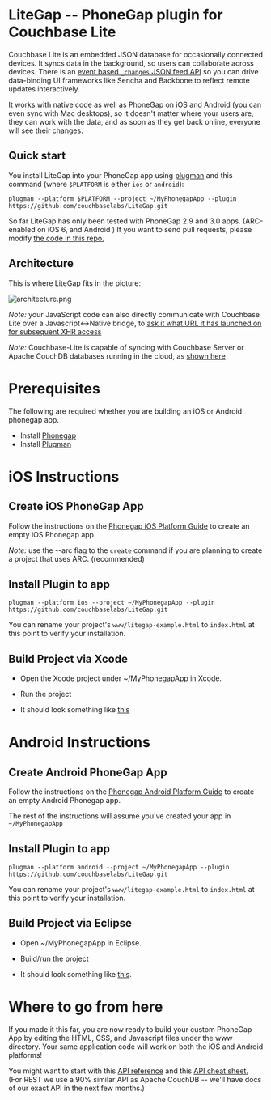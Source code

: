 # LiteGap -- PhoneGap plugin for Couchbase Lite

Couchbase Lite is an embedded JSON database for occasionally connected devices. It syncs data in the background, so users can collaborate across devices. There is an [event based `_changes` JSON feed API](http://guide.couchdb.org/draft/notifications.html) so you can drive data-binding UI frameworks like Sencha and Backbone to reflect remote updates interactively.

It works with native code as well as PhoneGap on iOS and Android (you can even sync with Mac desktops), so it doesn't matter where your users are, they can work with the data, and as soon as they get back online, everyone will see their changes.

## Quick start

You install LiteGap into your PhoneGap app using [plugman](https://github.com/apache/cordova-plugman) and this command (where `$PLATFORM` is either `ios` or `android`):

```
plugman --platform $PLATFORM --project ~/MyPhonegapApp --plugin https://github.com/couchbaselabs/LiteGap.git
```

So far LiteGap has only been tested with PhoneGap 2.9 and 3.0 apps. (ARC-enabled on iOS 6, and Android ) If you want to send pull requests, please modify [the code in this repo.](https://github.com/couchbaselabs/couchbase-lite-phonegap-plugin-builder)

## Architecture

This is where LiteGap fits in the picture:

![architecture.png](http://cl.ly/image/3b15030Y3f0q/couchbase-lite-phonegap-plugin-android.png)

_Note:_ your JavaScript code can also directly communicate with Couchbase Lite over a Javascript<->Native bridge, to [ask it what URL it has launched on for subsequent XHR access](https://github.com/couchbaselabs/LiteGap/blob/master/www/litegap-example.html)

_Note:_ Couchbase-Lite is capable of syncing with Couchbase Server or Apache CouchDB databases running in the cloud, as [shown here](https://github.com/couchbase/couchbase-lite-android)

# Prerequisites

The following are required whether you are building an iOS or Android phonegap app.

* Install [Phonegap](http://phonegap.com/download/)
* Install [Plugman](https://github.com/apache/cordova-plugman)

# iOS Instructions

## Create iOS PhoneGap App

Follow the instructions on the [Phonegap iOS Platform Guide](http://docs.phonegap.com/en/2.9.0/guide_getting-started_ios_index.md.html#iOS%20Platform%20Guide) to create an empty iOS Phonegap app.

_Note:_ use the --arc flag to the `create` command if you are planning to create a project that uses ARC. (recommended)

## Install Plugin to app

```
plugman --platform ios --project ~/MyPhonegapApp --plugin https://github.com/couchbaselabs/LiteGap.git
```

You can rename your project's `www/litegap-example.html` to `index.html` at this point to verify your installation.

## Build Project via Xcode

* Open the Xcode project under ~/MyPhonegapApp in Xcode.

* Run the project

* It should look something like [this](http://cl.ly/image/3B2d243C003d/Screen%20Shot%202013-07-12%20at%202.15.53%20PM.png)

# Android Instructions

## Create Android PhoneGap App

Follow the instructions on the [Phonegap Android Platform Guide](http://docs.phonegap.com/en/2.9.0/guide_getting-started_android_index.md.html#Android%20Platform%20Guide) to create an empty Android Phonegap app.

The rest of the instructions will assume you've created your app in `~/MyPhonegapApp`

## Install Plugin to app

```
plugman --platform android --project ~/MyPhonegapApp --plugin https://github.com/couchbaselabs/LiteGap.git

```

You can rename your project's `www/litegap-example.html` to `index.html` at this point to verify your installation.

## Build Project via Eclipse

* Open ~/MyPhonegapApp in Eclipse.

* Build/run the project

* It should look something like [this](http://cl.ly/image/1O1v310s3Y3p/Screen%20Shot%202013-07-12%20at%2012.23.08%20PM.png).

# Where to go from here

If you made it this far, you are now ready to build your custom PhoneGap App by editing the HTML, CSS, and Javascript files under the www directory.  Your same application code will work on both the iOS and Android platforms!

You might want to start with this [API reference](https://github.com/couchbase/couchbase-lite-ios/wiki/Guide%3A-REST) and this [API cheat sheet.](http://docs.couchdb.org/en/latest/api/reference.html) (For REST we use a 90% similar API as Apache CouchDB -- we'll have docs of our exact API in the next few months.)
